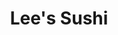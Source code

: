 ---
layout: place
title: "Lee's Sushi"
permalink: /new-jersey/wayne/lee-s-sushi.html
stateAbbr: NJ
stateName: New Jersey
cityName: Wayne
seo:
  name: "Lee's Sushi"
  type: Restaurant
  links: https://leesushiwayne.com/
description: "Informal, family-friendly destination for hand rolls plus other Japanese & Korean standard dishes. Looking for sushi in Wayne, New Jersey? Check out Lee's Su..."
place_id: ChIJ_3XU6rUDw4kR7QEXlrdCDtM
photos:
  - name: >-
      places/ChIJ_3XU6rUDw4kR7QEXlrdCDtM/photos/AeeoHcJltTN7Su_1cKyWix43orBobITXoYsp1gF7gKl9LxGjSo03aYCO4Npk6TbZjq-4NdNiG9ROacVNLVQoMjhSL04orQMH6FQwMHsb2u-xAiYMuYT3l6hyGHhLVFbTo-hIWHm-sAbtlCcpBD_MXtkGAxodm4DkyC5zKC6seDHOtfuFTXgg7Ew7jV6OnZV-EsSJ-F-Bc8rdWo6Yy4k9x3jV4In954nL9mkWmyLJXFJybLMhLsS_50YwSCn-IuTLYjCV-DwBa78x-XbDvukFcTlmxgMFGoHH1HSTtkhevb7GiuYfbzlegIK6iK5H-5hz0aQgoFy0wavqxZMReEtlzrdWACcGgrueRk3455znPNwlQpKCcZ4rih7AHfggDiHt206RY5x38Q1j2sSqolih7J90OWWikEIZGRT7Z5KUa1AsoVpYAQ
    widthPx: 4032
    heightPx: 3024
    authorAttributions:
      - displayName: Jennifer Decker
        uri: https://maps.google.com/maps/contrib/104640134634574982929
        photoUri: >-
          https://lh3.googleusercontent.com/a-/ALV-UjX6nD_4HJcJYUkzhvgtVuMEch8yBDE3WFMTmY67qFG8BFeZLPlatg=s100-p-k-no-mo
    flagContentUri: >-
      https://www.google.com/local/imagery/report/?cb_client=maps_api_places.places_api&image_key=!1e10!2sCIHM0ogKEICAgIDqxIz4cw&hl=en-US
    googleMapsUri: >-
      https://www.google.com/maps/place//data=!3m4!1e2!3m2!1sCIHM0ogKEICAgIDqxIz4cw!2e10!4m2!3m1!1s0x89c303b5ead475ff:0xd30e42b7961701ed
  - name: >-
      places/ChIJ_3XU6rUDw4kR7QEXlrdCDtM/photos/AeeoHcKXZCRBWiSIaWuPyTNIj8Ymtf9maCriov6eundFCZjclV6z8Umv2z9xikG7LTp9nwkwyZwlukZjEJyZuAJXYAGItyXviVUvRTuYtG7GCorninV1wcH8sa8QaxtXYd01uuT9SOb6dAMasnKj3hG1R5HHgmyhMYC47jzzOGhk_NvtrQOrfP3Gnn-1wMa2BVbzzJ4DU_zUFBw7dKR47Q5vZloLUBRrcS7cKddSrZcj9_LW9QRNlYnt__s-Bb9Am2x_TwemMg1x7phjugyBv_3TUgXBkgkYic2rxNbSfbMtmISgL9YHfOh5tNkWAQZjvt6r_DkUR6HziEjsLFHt-XQGP1oSNBO1du9Ck11lOD1U8id-yKwtufPYW7NZ03fRVAQp8H-66700hwBi8rHkfc6oSQhgjkc33S4KbqjWjh96Uup8qmaj
    widthPx: 4032
    heightPx: 3024
    authorAttributions:
      - displayName: Maven Kouture
        uri: https://maps.google.com/maps/contrib/101927748857274207367
        photoUri: >-
          https://lh3.googleusercontent.com/a-/ALV-UjVxbbN07knE25Z6KVBfsCyYfDzc8tev5uBOk3W29AHYbJGpXmXI1A=s100-p-k-no-mo
    flagContentUri: >-
      https://www.google.com/local/imagery/report/?cb_client=maps_api_places.places_api&image_key=!1e10!2sCIHM0ogKEICAgICWzILeuwE&hl=en-US
    googleMapsUri: >-
      https://www.google.com/maps/place//data=!3m4!1e2!3m2!1sCIHM0ogKEICAgICWzILeuwE!2e10!4m2!3m1!1s0x89c303b5ead475ff:0xd30e42b7961701ed
  - name: >-
      places/ChIJ_3XU6rUDw4kR7QEXlrdCDtM/photos/AeeoHcLB8MFwJSj6yceHGQ5Mawby_ItgaWaDY4lMOUVD58QcDV1yFWQRoG-aoR7oUIZJPwPXXy45Q5xMw8NtPi2E6jUmYFqOWEw3U6tKNVufn05IImT9V1SnXkZqJBIcX6BpMptzyzWgnHYntzdGIkSJCAgmRwJU4hcTIDBVPXgIxATWHX1wVUrFaraf_mVyZNzWs5N6H_9mgP66jMdtWamqWATnz2mmevKOEX1sWk9F1MNSEAJcLfudTv3ILmObOu2gzPwO8G_QLQWvfQc1e3DaIB5Ho98LB0u94ylnTttKqyXDPxrl_2hIcqW3K9Riwr79jtnBef28h3Mj2RALuxPRUcXfcliikmHqWL4jqJLCALTThbQRWb-FB_NryMgWyAzvMcaRihjI6RFxhcm1SHhNJgtxM31ocHzHIYOQkL5zaGE_uvzQ
    widthPx: 4032
    heightPx: 3024
    authorAttributions:
      - displayName: Bill Lin
        uri: https://maps.google.com/maps/contrib/102547841649666397251
        photoUri: >-
          https://lh3.googleusercontent.com/a/ACg8ocIst1zNAi_r-HZqFiZt6fI99ORuiIE7WMh9DRg-Wt3k12pb=s100-p-k-no-mo
    flagContentUri: >-
      https://www.google.com/local/imagery/report/?cb_client=maps_api_places.places_api&image_key=!1e10!2sCIHM0ogKEICAgIDHguKFnQE&hl=en-US
    googleMapsUri: >-
      https://www.google.com/maps/place//data=!3m4!1e2!3m2!1sCIHM0ogKEICAgIDHguKFnQE!2e10!4m2!3m1!1s0x89c303b5ead475ff:0xd30e42b7961701ed
  - name: >-
      places/ChIJ_3XU6rUDw4kR7QEXlrdCDtM/photos/AeeoHcLuJRM2vyFjEq-_tGrXmSGla4346WZH-DeZXhQA3nAxllfiYj6t4LKTiCTPIRwXi3CFZDmv0c6DWbdPQMpgTG6Lh9AJNkKRbuLJuCA2VAVPLL4wENBSY2BgaIax0-yqLOCAT96022bVaLi2wSEo1A-uO_erUGvBUMAJEa1gWqfvO5FzzCyT7JPbbJfxgM5sh-TY49c_fMlgjKcQgRhlkLt_Y4Zdt98DFduvyTXR-k1O1eG8FuciSHHxgIcvgqvRqyxOjCGCxxmGIcdffWExVkSbdxc43ez0smc4WVvH4H5v3r_bG775kjpinwZHlcxhjjz2N9UZQ4wMejWV-FPH5Herl-Me2UDnf7TaAu9FthyrC9XSKtFbqOP0jQOAjGPT9uciaTZxBhwuJSGaS9NGeh21zbtdtOJWj0PuTiI91OwMLPUa
    widthPx: 4080
    heightPx: 3072
    authorAttributions:
      - displayName: Dave B
        uri: https://maps.google.com/maps/contrib/109247734115370075691
        photoUri: >-
          https://lh3.googleusercontent.com/a-/ALV-UjXkKW_WNZ7MXQoTwsvg7rHjWkLhbG9C9bGCD-isA3Aw2ft76fpa=s100-p-k-no-mo
    flagContentUri: >-
      https://www.google.com/local/imagery/report/?cb_client=maps_api_places.places_api&image_key=!1e10!2sCIHM0ogKEICAgIDL3urz3wE&hl=en-US
    googleMapsUri: >-
      https://www.google.com/maps/place//data=!3m4!1e2!3m2!1sCIHM0ogKEICAgIDL3urz3wE!2e10!4m2!3m1!1s0x89c303b5ead475ff:0xd30e42b7961701ed
  - name: >-
      places/ChIJ_3XU6rUDw4kR7QEXlrdCDtM/photos/AeeoHcIM3aobCn4MRhHcY6ZXqR5Gum4AEhnkZiD0Xp6DT7ZLULKLnt_66WKTxGNjiCpG5ngzgxAtutkee_Q7kJSjrTD80MCqReFcoykRNuuy0Li7ewS4as2ofknfF_ARwe6OzdnntzBGFfIyWIVVYK1cI0w5Ljij7HCueWqfpmH-tzuxJCQ9DEnO0tSDMxtZbljtmhiz0bO3cMQkxNM8i06oG6ev2mrGZp7O8KI9wt5YHYWnST1R6BxnRZXPtJuELGLnjkxDnvy9FAAorEgHZKSVMZ92HkTdapUeollGNG8dsoNMVKw-KOCoqVub-xsR1tOAb7P8N1wpdGm8CI8VjHVzfgDcKUbW6WY0DRF_uhbd9KdLn6MoWLohFt0fo4c0PitPpXw1Tnl9_RFEP-HdQYMoX26iBaBL-ghnNJsmaxgXlW2qv4aD
    widthPx: 3024
    heightPx: 4032
    authorAttributions:
      - displayName: Erzsebet M
        uri: https://maps.google.com/maps/contrib/114372336849964847549
        photoUri: >-
          https://lh3.googleusercontent.com/a/ACg8ocLIipDoQWdX2JGa43woW5QQxpnlKNLJaQRNQKfX6CTlHTYUgw=s100-p-k-no-mo
    flagContentUri: >-
      https://www.google.com/local/imagery/report/?cb_client=maps_api_places.places_api&image_key=!1e10!2sCIHM0ogKEICAgIDPzI22lQE&hl=en-US
    googleMapsUri: >-
      https://www.google.com/maps/place//data=!3m4!1e2!3m2!1sCIHM0ogKEICAgIDPzI22lQE!2e10!4m2!3m1!1s0x89c303b5ead475ff:0xd30e42b7961701ed
  - name: >-
      places/ChIJ_3XU6rUDw4kR7QEXlrdCDtM/photos/AeeoHcIny83eBVMPr23QYng0OrnsH3i04AjPJvIFyXSn6568xocQwwenF8KwO26HCHJZIHtCUbjLJfRjTomLRtftFmsgieLWwt33BFm8d6zFDeS1KP2xywZ5dPXl75zslkgzrYbW8v_QaqU3gyDrOyslhPaoSv5Cp8u3mIqVy8D0rARXAODuhxUcwTVCVrkdhabD6BPWhnUZGsIOeYVJcatUK9yH_D4Ty8PfNJS23uzKdgzDgyAbeJXU_HyQqahAyzARrH8OJk9vHDB4pRvbJuoWCHgCLZWR1T2ooDfipyeP6wvryXIz2_zrSDWObTuwQpmNqJMGKpgFQntcG-ugovi5folWW0JymN-emg5g_r2qZQHwBWI2CGEtNKaJKw2hnG0_SZgdefJVHMnVFLzqUt1AekjA8VfM5raDjGCvyIPp8e6sriOQ
    widthPx: 4032
    heightPx: 3024
    authorAttributions:
      - displayName: Rob C
        uri: https://maps.google.com/maps/contrib/113667119003552339664
        photoUri: >-
          https://lh3.googleusercontent.com/a-/ALV-UjWoI5lQg8oey2orvEWFPZi9WhLtTA1EPBLlXZOWL1zB66Kj8wcm1w=s100-p-k-no-mo
    flagContentUri: >-
      https://www.google.com/local/imagery/report/?cb_client=maps_api_places.places_api&image_key=!1e10!2sCIHM0ogKEICAgIC1xPWk2QE&hl=en-US
    googleMapsUri: >-
      https://www.google.com/maps/place//data=!3m4!1e2!3m2!1sCIHM0ogKEICAgIC1xPWk2QE!2e10!4m2!3m1!1s0x89c303b5ead475ff:0xd30e42b7961701ed
  - name: >-
      places/ChIJ_3XU6rUDw4kR7QEXlrdCDtM/photos/AeeoHcJclDOmL5_S12pUgLrPyOQWXSr6-jYkqtidOvIbN2UfbP_-0RMIiDoA4wyTgJtHfyu71-KRx7J1NMP45GRMmPw2s_wC1rHjG26NVHMVh-kQqpsRBGS520KGfgnFI6EU7G14nnnd9VmO3yhZ3GhqTrBZxYgca6u09VX5X_qcUX2LJl2SMU2uktrsbc24RDQD6oRSdXVK__rza7sajOhPCJe2kFcMe-tG3nWyQeBvmXGeojKy0mrwD222NMfZ9uDnwyfJcrR7rZgcF_pQWJCpWN5SAd4Qkhuxx8BCGPVSK0ohwRi70hkMuT4LG9wBaxY1MLV8NHjoB6F_tB1be0JsAe_Nr9J0Kc3P7FKvi21QuuavJVBqa5NPCQXgYEd34UzKrUoxrUl46mo6ZCWED30Na_pSpWrlmHQ6BIpM0hHYK5p9HBBe
    widthPx: 3000
    heightPx: 4000
    authorAttributions:
      - displayName: Ghassan 'Gus'
        uri: https://maps.google.com/maps/contrib/116501282554276242218
        photoUri: >-
          https://lh3.googleusercontent.com/a-/ALV-UjVyPMjQqwNYdJ-46SOiOIqYGLbHdF8aYe9O7HU8efRh7qN5LPlTkQ=s100-p-k-no-mo
    flagContentUri: >-
      https://www.google.com/local/imagery/report/?cb_client=maps_api_places.places_api&image_key=!1e10!2sCIHM0ogKEICAgMDgjpDosAE&hl=en-US
    googleMapsUri: >-
      https://www.google.com/maps/place//data=!3m4!1e2!3m2!1sCIHM0ogKEICAgMDgjpDosAE!2e10!4m2!3m1!1s0x89c303b5ead475ff:0xd30e42b7961701ed
  - name: >-
      places/ChIJ_3XU6rUDw4kR7QEXlrdCDtM/photos/AeeoHcLVk1B2wjc4aJ1q0uSuF3TQKyEI6H5i4hQsihfYNT1j9YU7CVjLb52uNHHrseGhFUMvwbSWpNoooVD78BdiaUAfvtWAhEwQFe4cJsJxzdkpRgLN4uhOhrFutMqgGMl4qfzRUXq1_L7UsBMMPFreG58B1J218mv_Ws1JvHQ-ZXEfaBUdo6qe7xsrOv85Va4NAiPpaamQbS91lfaY9cV3GTL9eYiqUisUA3k9AA7Fp5_yeY0sofNCzjnHWnuJiF49WMig97nu4TR7E2K6CVCdoAr8A7sqoDd_o1tmgJAC2jaVrI619x3yZcF_gMq-dtFOFWSO0MlOvGfjA6Z-rh52Ttp_HWEy4LxYuZ7MNE-uwuF_SVumFROBtbCBF_ZPSKJBueeuI6JTOMVZBLA2UfkU6OfS130eJ3ATqZ2VCirw5i3Zdw
    widthPx: 3000
    heightPx: 4000
    authorAttributions:
      - displayName: Ghassan 'Gus'
        uri: https://maps.google.com/maps/contrib/116501282554276242218
        photoUri: >-
          https://lh3.googleusercontent.com/a-/ALV-UjVyPMjQqwNYdJ-46SOiOIqYGLbHdF8aYe9O7HU8efRh7qN5LPlTkQ=s100-p-k-no-mo
    flagContentUri: >-
      https://www.google.com/local/imagery/report/?cb_client=maps_api_places.places_api&image_key=!1e10!2sCIHM0ogKEICAgMDgjpDocA&hl=en-US
    googleMapsUri: >-
      https://www.google.com/maps/place//data=!3m4!1e2!3m2!1sCIHM0ogKEICAgMDgjpDocA!2e10!4m2!3m1!1s0x89c303b5ead475ff:0xd30e42b7961701ed
  - name: >-
      places/ChIJ_3XU6rUDw4kR7QEXlrdCDtM/photos/AeeoHcK14PwHO3s9nN_ToiylEMk5OL1OTV0nvzqlwT_xByZVoE9pzaMV1rWwm5T6SN7-Db0aTksY2WyFcqYfAHzJbqOXgvsGtIVGK-9TeznLtmJ6qnAmMGMVY5myPXSdnVqSqkYnrK9-jyvyTftsVqfETvkOvvxvH_UZWwl2TIyGekwudlyNYqMuOtgfGKmFcXl9NcuGYut8n2kiVnDHP9yAljCZmFnVKGh9SL7bg62NZXYUvSc6P3roctzZ4_xrPoo8ZBRofqvBtC6mdUsFIxe5sWi1Uhqi2g0sNpKpBgXt6vCfQDfaACBPzeC7q2nzfbxxUTs3rdlSTrwmz2wewDAq3cphj5GXBP2SytaqmzgOk_BO6Ke5_0ZBCqubM9OS0oX2AVPP69C24rnxNSeklkQF9VZkn7uSv9ogSVGVqnIbUxvawg
    widthPx: 4032
    heightPx: 3024
    authorAttributions:
      - displayName: Caleb
        uri: https://maps.google.com/maps/contrib/111935674087935889239
        photoUri: >-
          https://lh3.googleusercontent.com/a/ACg8ocIm4w-E0QQ3ADNVi5IV_OvwQ2SfpaeLeTs8g24hnJzP1Be89w=s100-p-k-no-mo
    flagContentUri: >-
      https://www.google.com/local/imagery/report/?cb_client=maps_api_places.places_api&image_key=!1e10!2sCIHM0ogKEICAgIDylfm5Gw&hl=en-US
    googleMapsUri: >-
      https://www.google.com/maps/place//data=!3m4!1e2!3m2!1sCIHM0ogKEICAgIDylfm5Gw!2e10!4m2!3m1!1s0x89c303b5ead475ff:0xd30e42b7961701ed
  - name: >-
      places/ChIJ_3XU6rUDw4kR7QEXlrdCDtM/photos/AeeoHcJdpwZ04kNTKRA6ucOrSF-uZ9hvokkHVWsHzE1ZE7bykzxO-5edyftf4i5yKVP6yTjw5_tECLXNxQPW4e-0n7PmcRDJNsyjQw9VEobAK5Q5-L8InI6EF0FS572kGUfzxu4iW1pXrgenHsggyDfHRpYmsmTQ5ZH4b6me8wqeFUxdsVrg9yLqBSP2YKxO1jcnpT5jti4hQgwf4lPmYp9qFPWA37K0WTSzlLHG36AzOb24Db4vgxXYer8cHnTEysPEgyargGQQXSW5pnvoS3XR4lNge0bITyvd575kfHuYa0rD30l-uSds4Dk6DtvLTimaVak62FDdAJ8dSfTmVvyfjIrJm1peacjOVotvpOdwyQ6Z2d8CxasIhS9LrxWZc1d2QEk2W0wYlYQh9Lsfzost9gix3qEkD7zTy_Ba1mVEmjJm-BQG
    widthPx: 4032
    heightPx: 1816
    authorAttributions:
      - displayName: Mark Henry
        uri: https://maps.google.com/maps/contrib/106972548903190194627
        photoUri: >-
          https://lh3.googleusercontent.com/a-/ALV-UjXEheA7bPWIYHCewkyu3CV_UCe-l2Aj4vHcWaBzL3VlcU8lnxxT=s100-p-k-no-mo
    flagContentUri: >-
      https://www.google.com/local/imagery/report/?cb_client=maps_api_places.places_api&image_key=!1e10!2sCIHM0ogKEICAgIC65vrm2AE&hl=en-US
    googleMapsUri: >-
      https://www.google.com/maps/place//data=!3m4!1e2!3m2!1sCIHM0ogKEICAgIC65vrm2AE!2e10!4m2!3m1!1s0x89c303b5ead475ff:0xd30e42b7961701ed
address: Glen Ridge Shopping Center, 1475 NJ-23, Wayne, NJ 07470, USA
street: Glen Ridge Shopping Center, 1475 NJ-23
city: Wayne
state: NJ
zip: '07470'
country: USA
neighborhood: null
latitude: '40.934057'
longitude: '-74.270266'
accessibility_options:
  wheelchairAccessibleParking: true
  wheelchairAccessibleEntrance: true
  wheelchairAccessibleRestroom: true
  wheelchairAccessibleSeating: true
business_status: OPERATIONAL
name: Lee's Sushi
google_maps_links:
  directionsUri: >-
    https://www.google.com/maps/dir//''/data=!4m7!4m6!1m1!4e2!1m2!1m1!1s0x89c303b5ead475ff:0xd30e42b7961701ed!3e0
  placeUri: https://maps.google.com/?cid=15208166347941282285
  writeAReviewUri: >-
    https://www.google.com/maps/place//data=!4m3!3m2!1s0x89c303b5ead475ff:0xd30e42b7961701ed!12e1
  reviewsUri: >-
    https://www.google.com/maps/place//data=!4m4!3m3!1s0x89c303b5ead475ff:0xd30e42b7961701ed!9m1!1b1
  photosUri: >-
    https://www.google.com/maps/place//data=!4m3!3m2!1s0x89c303b5ead475ff:0xd30e42b7961701ed!10e5
primary_type: Japanese Restaurant
opening_hours:
  regular: null
  current: null
secondary_opening_hours:
  regular:
    weekdayDescriptions: null
    type: null
  current:
    weekdayDescriptions: null
    type: null
phone: (973) 694-2425
price_level: PRICE_LEVEL_MODERATE
price_range: $20 &ndash; $30
rating: '4.3'
rating_count: 636
website: https://leesushiwayne.com/
reviews:
  - name: >-
      places/ChIJ_3XU6rUDw4kR7QEXlrdCDtM/reviews/ChZDSUhNMG9nS0VJQ0FnTUNReHRuOUp3EAE
    relativePublishTimeDescription: a month ago
    rating: 1
    text:
      text: >-
        I have been there 2 times over the past 3 or 4 years, and the sushi used
        to be fresh. Last night I ordered the Wayne roll as usual, expecting it
        to be delicious but something was off. I kept trying to figure it out,
        and asked them for a fresher cucumber. It still wasn't good, but because
        I was straving, I ate them. Totally my fault for not sending it back
        (which I usually have no problem doing), but it was clear I was unhappy,
        and instead of offering something I might like, they came out with some
        unhealthy imitation crab dish that I turned away. They could've taken
        off the side of avocado that I asked for at that point, hinting it might
        make the entree taste better. But no,  I was charged over 3 dollars for
        that. The owner tried explaining to my friend that the reason the tuna
        was darker was because of the cut, but that's a lie - tuna always turns
        darker when aging. I would've given 2 stars, but I ended up with
        intestinal cramps that night. Never going back.
      languageCode: en
    originalText:
      text: >-
        I have been there 2 times over the past 3 or 4 years, and the sushi used
        to be fresh. Last night I ordered the Wayne roll as usual, expecting it
        to be delicious but something was off. I kept trying to figure it out,
        and asked them for a fresher cucumber. It still wasn't good, but because
        I was straving, I ate them. Totally my fault for not sending it back
        (which I usually have no problem doing), but it was clear I was unhappy,
        and instead of offering something I might like, they came out with some
        unhealthy imitation crab dish that I turned away. They could've taken
        off the side of avocado that I asked for at that point, hinting it might
        make the entree taste better. But no,  I was charged over 3 dollars for
        that. The owner tried explaining to my friend that the reason the tuna
        was darker was because of the cut, but that's a lie - tuna always turns
        darker when aging. I would've given 2 stars, but I ended up with
        intestinal cramps that night. Never going back.
      languageCode: en
    authorAttribution:
      displayName: HealthGoddess
      uri: https://www.google.com/maps/contrib/117763941907704265793/reviews
      photoUri: >-
        https://lh3.googleusercontent.com/a-/ALV-UjUYEo8z_7z5RtyvGC0JGgFuR-ey8n6xFuMFHSow-1P9DPBolf-A=s128-c0x00000000-cc-rp-mo-ba3
    publishTime: '2025-03-03T23:07:52.004100Z'
    flagContentUri: >-
      https://www.google.com/local/review/rap/report?postId=ChZDSUhNMG9nS0VJQ0FnTUNReHRuOUp3EAE&d=17924085&t=1
    googleMapsUri: >-
      https://www.google.com/maps/reviews/data=!4m6!14m5!1m4!2m3!1sChZDSUhNMG9nS0VJQ0FnTUNReHRuOUp3EAE!2m1!1s0x89c303b5ead475ff:0xd30e42b7961701ed
  - name: >-
      places/ChIJ_3XU6rUDw4kR7QEXlrdCDtM/reviews/ChZDSUhNMG9nS0VJQ0FnTURnanBEb1VBEAE
    relativePublishTimeDescription: a month ago
    rating: 5
    text:
      text: >-
        Friendly service with generous portions that are reasonably priced. They
        offer lots of different specialty rolls. Definitely recommend trying it.
      languageCode: en
    originalText:
      text: >-
        Friendly service with generous portions that are reasonably priced. They
        offer lots of different specialty rolls. Definitely recommend trying it.
      languageCode: en
    authorAttribution:
      displayName: Ghassan 'Gus'
      uri: https://www.google.com/maps/contrib/116501282554276242218/reviews
      photoUri: >-
        https://lh3.googleusercontent.com/a-/ALV-UjVyPMjQqwNYdJ-46SOiOIqYGLbHdF8aYe9O7HU8efRh7qN5LPlTkQ=s128-c0x00000000-cc-rp-mo-ba6
    publishTime: '2025-02-24T17:35:21.608436Z'
    flagContentUri: >-
      https://www.google.com/local/review/rap/report?postId=ChZDSUhNMG9nS0VJQ0FnTURnanBEb1VBEAE&d=17924085&t=1
    googleMapsUri: >-
      https://www.google.com/maps/reviews/data=!4m6!14m5!1m4!2m3!1sChZDSUhNMG9nS0VJQ0FnTURnanBEb1VBEAE!2m1!1s0x89c303b5ead475ff:0xd30e42b7961701ed
  - name: >-
      places/ChIJ_3XU6rUDw4kR7QEXlrdCDtM/reviews/ChZDSUhNMG9nS0VJQ0FnTUN3MUpxLVFBEAE
    relativePublishTimeDescription: 4 weeks ago
    rating: 5
    text:
      text: >-
        Wow! Got take out and always amazing food! Sushi is great, but so is
        their Korean soups!
      languageCode: en
    originalText:
      text: >-
        Wow! Got take out and always amazing food! Sushi is great, but so is
        their Korean soups!
      languageCode: en
    authorAttribution:
      displayName: IhnJoon Hur
      uri: https://www.google.com/maps/contrib/104396342514357698617/reviews
      photoUri: >-
        https://lh3.googleusercontent.com/a/ACg8ocIneDDhQXKXPzJPIvL7TTxGJAcwNmB_Org-Cib0AZzjyUjyQQ=s128-c0x00000000-cc-rp-mo
    publishTime: '2025-03-16T21:08:32.439040Z'
    flagContentUri: >-
      https://www.google.com/local/review/rap/report?postId=ChZDSUhNMG9nS0VJQ0FnTUN3MUpxLVFBEAE&d=17924085&t=1
    googleMapsUri: >-
      https://www.google.com/maps/reviews/data=!4m6!14m5!1m4!2m3!1sChZDSUhNMG9nS0VJQ0FnTUN3MUpxLVFBEAE!2m1!1s0x89c303b5ead475ff:0xd30e42b7961701ed
  - name: >-
      places/ChIJ_3XU6rUDw4kR7QEXlrdCDtM/reviews/ChdDSUhNMG9nS0VJQ0FnSURMM3FxMW1RRRAB
    relativePublishTimeDescription: 9 months ago
    rating: 5
    text:
      text: >-
        Takeout reviews are either 5 or 1 star. This place served me delivery
        take out. They separated the hot and cold food so everything was
        appropriately served. The food was incredible and a great value. The
        folks who run this place are the real deal. Give them a try. It takes a
        lot to impress me. I will be back.
      languageCode: en
    originalText:
      text: >-
        Takeout reviews are either 5 or 1 star. This place served me delivery
        take out. They separated the hot and cold food so everything was
        appropriately served. The food was incredible and a great value. The
        folks who run this place are the real deal. Give them a try. It takes a
        lot to impress me. I will be back.
      languageCode: en
    authorAttribution:
      displayName: Dave B
      uri: https://www.google.com/maps/contrib/109247734115370075691/reviews
      photoUri: >-
        https://lh3.googleusercontent.com/a-/ALV-UjXkKW_WNZ7MXQoTwsvg7rHjWkLhbG9C9bGCD-isA3Aw2ft76fpa=s128-c0x00000000-cc-rp-mo-ba4
    publishTime: '2024-06-28T00:42:30.518606Z'
    flagContentUri: >-
      https://www.google.com/local/review/rap/report?postId=ChdDSUhNMG9nS0VJQ0FnSURMM3FxMW1RRRAB&d=17924085&t=1
    googleMapsUri: >-
      https://www.google.com/maps/reviews/data=!4m6!14m5!1m4!2m3!1sChdDSUhNMG9nS0VJQ0FnSURMM3FxMW1RRRAB!2m1!1s0x89c303b5ead475ff:0xd30e42b7961701ed
  - name: >-
      places/ChIJ_3XU6rUDw4kR7QEXlrdCDtM/reviews/ChZDSUhNMG9nS0VJQ0FnSUMxeFBXa2FREAE
    relativePublishTimeDescription: a year ago
    rating: 5
    text:
      text: >-
        I was pleasantly surprised by their Korean tofu casserole (soondubu) and
        generous sashimi sizes.


        My friend introduced me to this restaurant which is one of his
        favorites. On his recommendation I ordered their tofu casserole and we
        split an order of their lunch sized sashimi.


        My basis for comparison and favorite soondubu go-to is usually in Fort
        Lee but I was pleasantly surprised by their option here. Tofu was a nice
        texture, though I wasn’t offered the option to change the default
        spiciness (to be fair, I forgot to also ask).


        I’m not an expert in sushi but usually look for price to food ratio and
        that the fish doesn’t have any strong smell. They provided large sizes
        of sashimi that seemed decent.


        Pricing seemed typical for Japanese food nowadays. Parking is plentiful
        as they’re part of a strip mall.


        Now I know they’re here!
      languageCode: en
    originalText:
      text: >-
        I was pleasantly surprised by their Korean tofu casserole (soondubu) and
        generous sashimi sizes.


        My friend introduced me to this restaurant which is one of his
        favorites. On his recommendation I ordered their tofu casserole and we
        split an order of their lunch sized sashimi.


        My basis for comparison and favorite soondubu go-to is usually in Fort
        Lee but I was pleasantly surprised by their option here. Tofu was a nice
        texture, though I wasn’t offered the option to change the default
        spiciness (to be fair, I forgot to also ask).


        I’m not an expert in sushi but usually look for price to food ratio and
        that the fish doesn’t have any strong smell. They provided large sizes
        of sashimi that seemed decent.


        Pricing seemed typical for Japanese food nowadays. Parking is plentiful
        as they’re part of a strip mall.


        Now I know they’re here!
      languageCode: en
    authorAttribution:
      displayName: Rob C
      uri: https://www.google.com/maps/contrib/113667119003552339664/reviews
      photoUri: >-
        https://lh3.googleusercontent.com/a-/ALV-UjWoI5lQg8oey2orvEWFPZi9WhLtTA1EPBLlXZOWL1zB66Kj8wcm1w=s128-c0x00000000-cc-rp-mo-ba6
    publishTime: '2023-12-22T23:46:53.505646Z'
    flagContentUri: >-
      https://www.google.com/local/review/rap/report?postId=ChZDSUhNMG9nS0VJQ0FnSUMxeFBXa2FREAE&d=17924085&t=1
    googleMapsUri: >-
      https://www.google.com/maps/reviews/data=!4m6!14m5!1m4!2m3!1sChZDSUhNMG9nS0VJQ0FnSUMxeFBXa2FREAE!2m1!1s0x89c303b5ead475ff:0xd30e42b7961701ed
parking_options:
  freeParkingLot: true
  freeStreetParking: true
payment_options:
  acceptsCreditCards: true
  acceptsDebitCards: true
  acceptsCashOnly: false
  acceptsNfc: true
allow_dogs: null
curbside_pickup: null
delivery: true
dine_in: true
good_for_children: true
good_for_groups: true
good_for_sports: true
live_music: false
menu_for_children: true
outdoor_seating: false
reservable: true
restroom: true
serves_beer: false
serves_breakfast: false
serves_brunch: false
serves_cocktails: false
serves_coffee: false
serves_dinner: true
serves_dessert: true
serves_lunch: true
serves_vegetarian_food: true
serves_wine: false
takeout: true
summary: >-
  Informal, family-friendly destination for hand rolls plus other Japanese &
  Korean standard dishes.

---